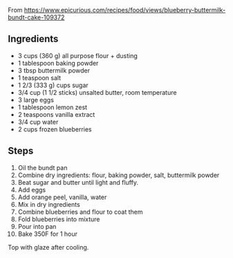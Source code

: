 From https://www.epicurious.com/recipes/food/views/blueberry-buttermilk-bundt-cake-109372

## Ingredients

* 3 cups (360 g) all purpose flour + dusting
* 1 tablespoon baking powder
* 3 tbsp buttermilk powder
* 1 teaspoon salt
* 1 2/3 (333 g) cups sugar
* 3/4 cup (1 1/2 sticks) unsalted butter, room temperature
* 3 large eggs
* 1 tablespoon lemon zest
* 2 teaspoons vanilla extract
* 3/4 cup water
* 2 cups frozen blueberries

## Steps

1. Oil the bundt pan
1. Combine dry ingredients: flour, baking powder, salt, buttermilk powder
1. Beat sugar and butter until light and fluffy.
1. Add eggs
1. Add orange peel, vanilla, water
1. Mix in dry ingredients
1. Combine blueberries and flour to coat them
1. Fold blueberries into mixture
1. Pour into pan
1. Bake 350F for 1 hour

Top with glaze after cooling.
